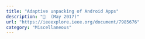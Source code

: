 ```yaml
---
title: "Adaptive unpacking of Android Apps"
description: "📓  (May 2017)"
url: "https://ieeexplore.ieee.org/document/7985676"
category: "Miscellaneous"
---
```

